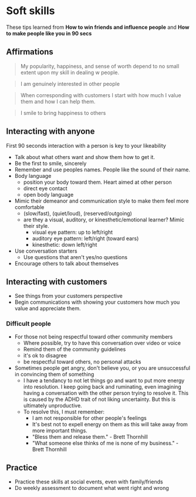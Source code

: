 # Soft skills

These tips learned from __How to win friends and influence people__ and __How to make people like you in 90 secs__

## Affirmations

> My popularity, happiness, and sense of worth depend to no small extent upon my skill in dealing w people.

> I am genuinely interested in other people

> When corresponding with customers I start with how much I value them and how I can help them.

> I smile to bring happiness to others

## Interacting with anyone

First 90 seconds interaction with a person is key to your likeability

- Talk about what others want and show them how to get it.
- Be the first to smile, sincerely
- Remember and use peoples names. People like the sound of their name.
- Body language
  - position your body toward them. Heart aimed at other person
  - direct eye contact
  - open body language
- Mimic their demeanor and communication style to make them feel more comfortable
  - (slow/fast), (quiet/loud), (reserved/outgoing)
  - are they a visual, auditory, or kinesthetic/emotional learner? Mimic their style.
    - visual eye pattern: up to left/right
    - auditory eye pattern: left/right (toward ears)
    - kinesthetic: down left/right
- Use conversation starters
  - Use questions that aren't yes/no questions
- Encourage others to talk about themselves

## Interacting with customers

- See things from your customers perspective
- Begin communications with showing your customers how much you value and appreciate them.

### Difficult people

- For those not being respectful toward other community members
  - Where possible, try to have this conversation over video or voice
  - Remind them of the community guidelines
  - it's ok to disagree
  - be respectful toward others, no personal attacks
- Sometimes people get angry, don't believe you, or you are unsuccessful in convincing them of something
  - I have a tendancy to not let things go and want to put more energy into resolution. I keep going back and ruminating, even imagining having a conversation with the other person trying to resolve it. This is caused by the ADHD trait of not liking uncertainty. But this is ultimately unproductive.
  - To resolve this, I must remember:
    - I am not responsible for other people's feelings
    - It's best not to expell energy on them as this will take away from more important things.
    - "Bless them and release them." - Brett Thornhill
    - "What someone else thinks of me is none of my business." - Brett Thornhill

## Practice

- Practice these skills at social events, even with family/friends
- Do weekly assessment to document what went right and wrong




